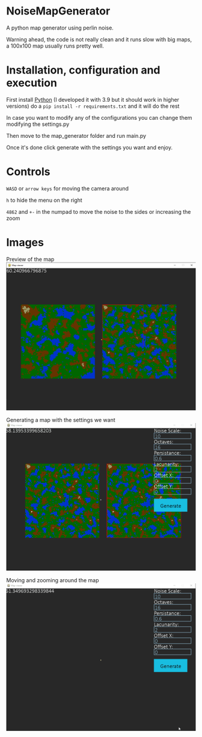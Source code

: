 # NoiseMapGenerator
A python map generator using perlin noise.

Warning ahead, the code is not really clean and it runs slow with big maps, a 100x100 map usually runs pretty well.

# Installation, configuration and execution

First install [Python](https://www.python.org/) (I developed it with 3.9 but it should work in higher versions) do a `pip install -r requirements.txt` and it will do the rest

In case you want to modify any of the configurations you can change them modifying the settings.py

Then move to the map_generator folder and run main.py

Once it's done click generate with the settings you want and enjoy.

# Controls
`WASD` or `arrow keys` for moving the camera around

`h` to hide the menu on the right

`4862` and `+-` in the numpad to move the noise to the sides or increasing the zoom

# Images

Preview of the map
![Map preview](./images/map_viewer.png)

Generating a map with the settings we want
![Map Generation](./images/changingsettings.gif)

Moving and zooming around the map
![Map Zoom](./images/move_and_zoom.gif)
